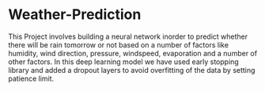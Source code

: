 # Weather-Prediction
This Project involves building a neural network inorder to predict whether there will be rain tomorrow or not based on a number of factors like humidity, wind direction, pressure, windspeed, evaporation and a number of other factors.
In this deep learning model we have used early stopping library and added a dropout layers to avoid overfitting of the data by setting patience limit.
